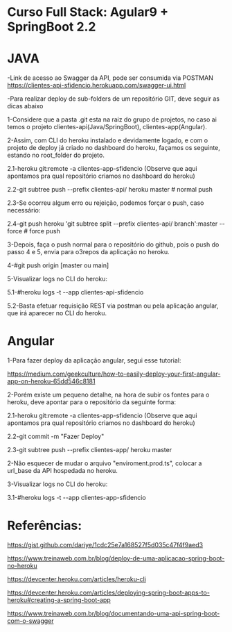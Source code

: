 # Curso Full Stack: Agular9 + SpringBoot 2.2

# JAVA

-Link de acesso ao Swagger da API, pode ser consumida via POSTMAN
https://clientes-api-sfidencio.herokuapp.com/swagger-ui.html

-Para realizar deploy de sub-folders de um repositório GIT, deve seguir as dicas abaixo

1-Considere que a pasta .git esta na raiz do grupo de projetos, no caso ai temos o projeto clientes-api(Java/SpringBoot), clientes-app(Angular).

2-Assim, com CLI do heroku instalado e devidamente logado, e com o projeto de deploy já criado no dashboard do heroku, façamos os seguinte, estando no root_folder do projeto.

  2.1-heroku git:remote -a clientes-app-sfidencio  (Observe que aqui apontamos pra qual repositório criamos no dashboard do heroku)

  2.2-git subtree push --prefix clientes-api/ heroku master # normal push

  2.3-Se ocorreu algum erro ou rejeição, podemos forçar o push, caso necessário:

  2.4-git push heroku 'git subtree split --prefix clientes-api/ branch':master --force # force push

3-Depois, faça o push normal para o repositório do github, pois o push do passo 4 e 5, envia para o3repos da aplicação no heroku.

4-#git push origin [master ou main]

5-Visualizar logs no CLI do heroku:

 5.1-#heroku logs -t --app clientes-api-sfidencio

 5.2-Basta efetuar requisição REST via postman ou pela aplicação angular, que irá aparecer no CLI do heroku.


# Angular

1-Para fazer deploy da aplicação angular, segui esse tutorial:

https://medium.com/geekculture/how-to-easily-deploy-your-first-angular-app-on-heroku-65dd546c8181

2-Porém existe um pequeno detalhe, na hora de subir os fontes para o heroku, deve apontar para o repositório da seguinte forma:

  2.1-heroku git:remote -a clientes-app-sfidencio  (Observe que aqui apontamos pra qual repositório criamos no dashboard do heroku)
  
  2.2-git commit -m "Fazer Deploy"
  
  2.3-git subtree push --prefix clientes-app/ heroku master

2-Não esquecer de mudar o arquivo "enviroment.prod.ts", colocar a url_base da API hospedada no heroku.

3-Visualizar logs no CLI do heroku:

 3.1-#heroku logs -t --app clientes-app-sfidencio



# Referências:

https://gist.github.com/dariye/1cdc25e7a168527f5d035c47f4f9aed3

https://www.treinaweb.com.br/blog/deploy-de-uma-aplicacao-spring-boot-no-heroku

https://devcenter.heroku.com/articles/heroku-cli

https://devcenter.heroku.com/articles/deploying-spring-boot-apps-to-heroku#creating-a-spring-boot-app

https://www.treinaweb.com.br/blog/documentando-uma-api-spring-boot-com-o-swagger
